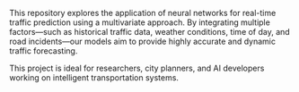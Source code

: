 This repository explores the application of neural networks for real-time traffic prediction using a multivariate approach. By integrating multiple factors—such as historical traffic data, weather conditions, time of day, and road incidents—our models aim to provide highly accurate and dynamic traffic forecasting.

This project is ideal for researchers, city planners, and AI developers working on intelligent transportation systems.
